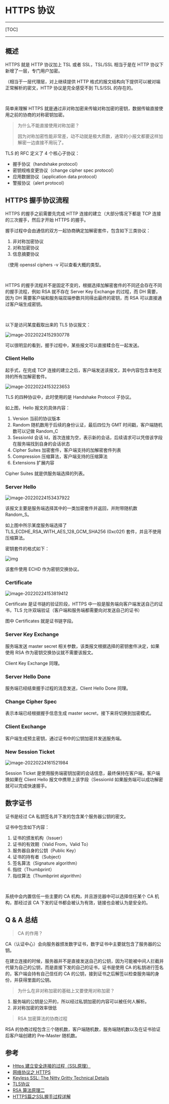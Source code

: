 # HTTPS 协议



---

[TOC]

---

## 



## 概述

HTTPS 就是 HTTP 协议加上 TSL 或者 SSL，TSL/SSL 相当于是在 HTTP 协议下新增了一层，专门用户加密。

（相当于一层代理层，对上继续提供 HTTP 格式的报文结构向下提供可以被对端正常解析的密文，HTTP 协议是完全感受不到 TLS/SSL 的存在的。

<br>

简单来理解 HTTPS 就是通过非对称加密来传输对称加密的密钥，数据传输直接使用之前的协商的对称密钥加密。

> 为什么不能直接使用对称加密？
>
> 因为对称加密性能非常差，动不动就是极大质数，通常的小报文都要这样加解密一边直接不用玩了。



TLS 的 RFC 定义了 4 个核心子协议：

- 握手协议（handshake protocol）
- 密钥规格变更协议（change cipher spec protocol）
- 应用数据协议（application data protocol）
- 警报协议（alert protocol）





## HTTPS 握手协议流程

HTTPS 的握手之前需要先完成 HTTP 连接的建立（大部分情况下都是 TCP 连接的三次握手，然后才开始 HTTPS 的握手。

握手过程中会由通信的双方一起协商确定加解密套件，包含如下三类协议：

1. 非对称加密协议
2. 对称加密协议
3. 信息摘要协议

（使用 openssl ciphers -v 可以查看大概的类型。

<br>

HTTPS 的握手流程并不是固定不变的，根据选择加解密套件的不同还会存在不同的握手流程，例如 RSA 就不存在 Server Key Exchange 的过程，而 DH 需要，因为 DH 需要客户端和服务端双端参数共同得出最终的密钥，而 RSA 可以直接通过客户端生成密钥。

<br>

以下是访问某度截取出来的 TLS 协议报文：

![image-20220224152930778](./assets/image-20220224152930778-5687817.png)



可以很明显的看到，握手过程中，某些报文可以直接糅合在一起发送。



### Client Hello

起手式，在完成 TCP 连接的建立之后，客户端发送该报文，其中内容包含本地支持的所有加解密套件。

![image-20220224153223653](assets/image-20220224153223653.png)



TLS 的四种协议中，此时使用的是 Handshake Protocol 子协议。

如上图，Hello 报文的具体内容：

1. Version 当前的协议版本
2. Random 随机数用于后续的身份认证，最后四位为 GMT 时间戳，客户端随机数可以记做 Random_C
3. SessionId 会话 Id，首次连接为空，表示新的会话，后续请求可以凭借该字段在服务端找到自身的会话状态
4. Cipher Suites 加密套件，客户端支持的加解密套件列表
5. Compression 压缩算法，客户端支持的压缩算法
6. Extensions 扩展内容

Cipher Suites 就是供服务端选择的列表。



### Server Hello

![image-20220224153437922](assets/image-20220224153437922.png)

该报文主要是服务端选择其中的一类加密套件并返回，并附带随机数 Random_S。

如上图中所示某度服务端选择了 TLS_ECDHE_RSA_WITH_AES_128_GCM_SHA256 (0xc02f) 套件，并且不使用压缩算法。

密钥套件的格式如下：

![img](assets/image2017-2-7-Cipher-Suite@2x.png)

该套件使用 ECHD 作为密钥交换协议。





### Certificate 

![image-20220224153819412](assets/image-20220224153819412.png)



Certificate 是证书链的验证阶段，HTTPS 中一般是服务端向客户端发送自己的证书，TLS 允许双端验证（客户端和服务端都需要向对发送自己的证书）

图中 Certificates 就是证书链字段。 



### Server Key Exchange 

服务端发送 master secret 相关参数，该类报文根据选择的密钥套件决定，如果使用 RSA 作为密钥交换协议就不需要该报文。

Client Key Exchange 同理。



### Server Hello Done

服务端已经结束握手过程的消息发送，Client Hello Done 同理。



### Change Cipher Spec

表示本端已经根据握手信息生成 master secret，接下来将切换到加密模式。





### Client Exchange

客户端生成预主密钥，通过证书中的公钥加密并发送服务端。



### New Session Ticket

![image-20220224161521984](assets/image-20220224161521984.png)

Session Ticket 是使用服务端密钥加密的会话信息，最终保持在客户端，客户端换如果在 Client Hello 报文中携带上该字段（SessionId 如果服务端可以成功解密就可以完成快速握手。









## 数字证书

证书是经过 CA 私钥签名并下发的包含某个服务器公钥的密文。

证书中包含如下内容：

1. 证书的颁发机构（Issuer）
2. 证书的有效期（Valid From，Valid To）
3. 服务器自身的公钥（Public Key）
4. 证书的持有者（Subject）
5. 签名算法（Signature algorithm）
6. 指纹（Thumbprint）
7. 指纹算法（Thumbprint algorithm）

<br>

系统中会内置信任一些主要的 CA 机构，并且游览器中可以选择信任某个 CA 机构，那经过该 CA 下发的证书都会被认为有效，链接也会被认为是安全的。







## Q & A 总结

> CA 的作用？

CA（认证中心）会向服务器颁发数字证书，数字证书中主要就包含了服务器的公钥。

在建立连接的时候，服务器并不是直接发送自己的公钥，因为可能被中间人拦截并代替为自己的公钥，而是直接下发的自己的证书，证书是使用 CA 的私钥进行签名的，客户端会持有自己信任的 CA 的公钥，接到证书之后解签以检查服务端的身份，并获得里面的公钥。



> 为什么在非对称加密的基础上又要使用对称加密？

1. 服务端的公钥是公开的，所以经过私钥加密的内容可以被任何人解析。
2. 非对称加密的效率很低



> RSA 加密算法的协商过程

RSA 的协商过程包含三个随机数，客户端随机数，服务端随机数以及在证书验证后客户端创建的 Pre-Master 随机数。



## 参考

- [Https 建立安全连接的过程（SSL原理）](https://blog.csdn.net/xiaopang_yan/article/details/78709574)
- [网络协议之 HTTPS](https://juejin.cn/post/6948634510485356557#heading-21)
- [Keyless SSL: The Nitty Gritty Technical Details](https://blog.cloudflare.com/keyless-ssl-the-nitty-gritty-technical-details/)
- [TLS协议](https://zhangbuhuai.com/post/tls.html)
- [RSA 算法原理二](http://www.ruanyifeng.com/blog/2013/07/rsa_algorithm_part_two.html)
- [HTTPS篇之SSL握手过程详解](https://razeencheng.com/posts/ssl-handshake-detail/)